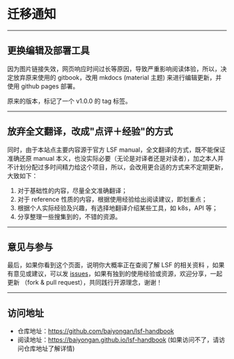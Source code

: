 # 迁移通知

---

## 更换编辑及部署工具

因为图片链接失效，网页响应时间过长等原因，导致严重影响阅读体验，所以，决定放弃原来使用的 gitbook，改用 mkdocs (material 主题) 来进行编辑更新，并使用 github pages 部署。

原来的版本，标记了一个 v1.0.0 的 tag 标签。

---

## 放弃全文翻译，改成"点评＋经验"的方式

同时，由于本站点主要内容源于官方 LSF manual，全文翻译的方式，既不能保证准确还原 manual 本义，也没实际必要（无论是对译者还是对读者），加之本人并不计划分配过多时间精力给这个项目，所以，会改用更合适的方式来不定期更新，大致如下：
1. 对于基础性的内容，尽量全文准确翻译；
2. 对于 reference 性质的内容，根据使用经验给出阅读建议，即划重点；
3. 根据个人实际经验及兴趣，有选择地翻译介绍某些工具，如 k8s，API 等；
4. 分享整理一些搜集到的，不错的资源。

---
## 意见与参与

最后，如果你看到这个页面，说明你大概率正在查阅了解 LSF 的相关资料 ，如果有意见或建议，可以发 [issues](https://github.com/baiyongan/lsf-handbook/issues)，如果有独到的使用经验或资源，欢迎分享，一起更新 （fork & pull request），共同践行开源理念，谢谢！

---

## 访问地址

- 仓库地址：https://github.com/baiyongan/lsf-handbook
- 阅读地址：https://baiyongan.github.io/lsf-handbook (如果访问不了，请访问仓库地址了解详情)
